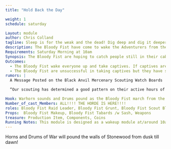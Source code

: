 ```yaml
---
title: "Hold Back the Day"

weight: 1
schedule: saturday

Layout: module
author: Chris Colland
tagline: Sleep is for the weak and the dead! Dig deep and dig it deeper!
description: The Bloody Fist have come to wake the Adventurers from their “restful” sleep and remind them why they came to Stonewood.
Requirements: Saturday Morning at 10am
Synopsis: The Bloody Fist are hoping to catch people still in their cabins or sleeping to take captive. Early risers can catch the first Orcish blades of the day! The Fist is relentless and will not rest until they re-plant their banners on Stonewood Tavern and claim it for their own once again and put this insurrection to the sword.
Outcomes:
  - The Bloody Fist wake everyone up and take captives. If captives are taken run the module "Bonesaw's Black Site"
  - The Bloody Fist are unsuccessful in taking captives but they have shaken the hearts of the citizens with their ruthless tactics but are repelled
rumors: |
  A Message Posted on the Black Anvil Mercenary Scouting Watch Boards

  “Our scouting has determined a good pattern on their active hours of operation. The Bloody Fist tend to be active from the hours of 10 o’clock in the late morning till just past the witching hour of Midnight. They seems to retain some semblance of normal sleep patterns that we do and rest at more normal hours. This is not to say they don’t have some active at Twilight hours, but they do sleep despite their bold claims”

Hook: Warhorn sounds and Drums pound as the Bloody Fist march from the woods and begin their assault
Number_of_cast_Members: ALL!!!! THE HORDE IS HERE!!!!
roles: Bloody Fist Raid Leader, Bloody Fist Grunt, Bloody Fist Scout Bloody Fist Shaman
Props:  Bloody Fist Makeup, Bloody Fist Tabards /w Sash, Weapons
treasure: Production Item, Components, Coins
Running Notes: This module is designed as a wakeup module at/around 10am on Saturday morning to get the PCs up and moving for the day. Not too early but not letting them sleep in too late. The Bloody Fist are relentless so I want the feeling that they are at war still fresh in their mind. Going to bed is important but you have a war to fight. Take a nap when the coast is clear in the middle of the day. The entire NPC crew will scatter across the site if people are spread out with plenty of treasure to respawn multiple times and keep coming to simulate a large raid and keep the fear level high. The goal is to take captives if they are up and send Ransom letter in to the other PCs when they are up if people are captured. All Bloody Fist can read/write and healing arts/first aid so this is not a concern or an attempt at mass resurrection. This is a smash and grab terrorist tactic to further Val’Kaz’s chess game with the PCs
---
```


Horns and Drums of War will pound the walls of Stonewood from dusk till dawn!















